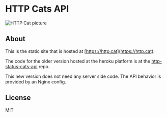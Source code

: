 # HTTP Cats API

![HTTP Cat picture](https://http.cat/204)

## About

This is the static site that is hosted at [https://http.cat](https://http.cat).

The code for the older version hosted at the heroku platform is at the [http-status-cats-api](https://github.com/rogeriopvl/http-status-cats-api) repo.

This new version does not need any server side code. The API behavior is provided by an Nginx config.

## License

MIT
